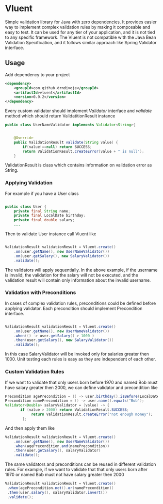# Vluent

Simple validation library for Java with zero dependencies. It provides easier way to implement
complex validation rules
by making it composable and easy to test.
It can be used for any tier of your application, and it is not tied to any specific framework.
The Vluent is not compatible with the Java Bean Validation Specification, and it follows similar
approach like Spring
Validator interface.

## Usage

Add dependency to your project

``` xml
<dependency>
    <groupId>com.github.drndivoje</groupId>
    <artifactId>vluent</artifactId>
    <version>0.0.2</version>
</dependency>
```

Every custom validator should implement _Validator_ interface and _validate_ method which should
return
ValidatitionResult instance

``` java
public class UserNameValidator implements Validator<String>{


    @Override
    public ValidationResult validate(String value) {
        if(value!==null) return SUCCESS;
        return ValidationResult.createError(value + " is null");
    }
```

ValidationResult is class which contains information on validation error as String.

### Applying Validation

For example if you have a User class

``` java

public class User {
    private final String name;
    private final LocalDate birthday;
    private final double salary;
    ...
```

Then to validate User instance call Vluent like

``` java

ValidationResult validationResult = Vluent.create()
    .on(user.getName(), new UserNameValidator())
    .on(user.getSalary(), new SalaryValidator())
    .validate();
```

The validators will apply sequentially. In the above example, if the username is invalid, the
validation for the salary
will not be executed, and the validation result will contain only information about the invalid
username.

### Validation with Preconditions

In cases of complex validation rules, preconditions could be defined before applying validator. Each
precondition should
implement
Precondition interface.

``` java

ValidationResult validationResult = Vluent.create()
    .on(user.getName(), new UserNameValidator())
    .when(() -> user.getSalary() > 1000 )
    .then(user.getSalary(), new SalaryValidator())
    .validate();
```

In this case SalaryValidator will be invoked only for salaries greater then 1000. Unit testing each
rules is easy as
they are independent of each other.

### Custom Validation Rules

If we want to validate that only users born before 1970 and named Bob must have salary greater then
2000, we can define
validator and precondition like

``` java
Precondition agePrecondition = () -> user.birthday().isBefore(LocalDate.of(1970, 1, 1));
Precondition namePrecondition = () -> user.name().equals("Bob");
Validator<Double> salaryValidator = (value) -> {
       if (value > 2000) return ValidationResult.SUCCESS;
            return ValidationResult.createError("not enough money");
        };
```

And then apply them like

``` java
ValidationResult validationResult = Vluent.create()
    .on(user.getName(), new UserNameValidator())
    .when(agePrecondition.and(namePrecondition))
    .then(user.getSalary(), salaryValidator)
    .validate();
```

The same validators and preconditions can be reused in different validation rules. For example,
if we want to validate that that only users born after 1970 or named Bob must not have salary
greater then 2000

``` java
ValidationResult validationResult = Vluent.create()
 .when(agePrecondition.not().or(namePrecondition))
 .then(user.salary(), salaryValidator.invert())
 .validate();
```
